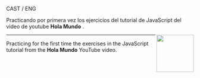 CAST / ENG

Practicando por primera vez los ejercicios del tutorial de JavaScript del video de youtube <strong>Hola Mundo</strong> .

<img align="right" src="https://cibercom.es/wp-content/uploads/2018/12/giphy-2.gif" width="100" />

-----------------------------------------------------------------------------------------------------------------------------------------------------------------------------------------------------------------------------------------------------------------

Practicing for the first time the exercises in the JavaScript tutorial from the <strong>Hola Mundo</strong> YouTube video.
